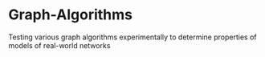 # Graph-Algorithms
Testing various graph algorithms experimentally to determine properties of models of real-world networks
